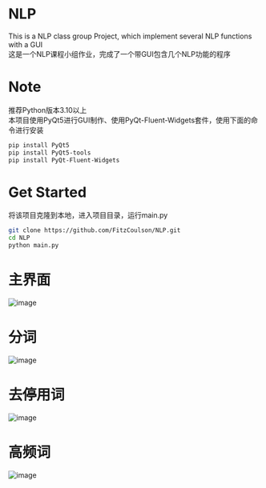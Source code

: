 # NLP
This is a NLP class group Project, which implement several NLP functions with a GUI  
这是一个NLP课程小组作业，完成了一个带GUI包含几个NLP功能的程序

# Note
推荐Python版本3.10以上  
本项目使用PyQt5进行GUI制作、使用PyQt-Fluent-Widgets套件，使用下面的命令进行安装
```sh
pip install PyQt5
pip install PyQt5-tools
pip install PyQt-Fluent-Widgets
```

# Get Started
将该项目克隆到本地，进入项目目录，运行main.py
```sh
git clone https://github.com/FitzCoulson/NLP.git
cd NLP
python main.py
```

# 主界面
![image](https://github.com/FitzCoulson/NLP/assets/42920883/e8eff055-6678-424e-927e-42a8145e9148)

# 分词
![image](https://github.com/FitzCoulson/NLP/assets/42920883/459fcda2-5a0b-466b-aa63-b361d37e2e04)

# 去停用词
![image](https://github.com/FitzCoulson/NLP/assets/42920883/e12a1206-5fbf-4406-a3dc-db9ab0422130)

# 高频词
![image](https://github.com/FitzCoulson/NLP/assets/42920883/746f4d56-cced-44f5-bec5-08dfa7a1eb3a)
